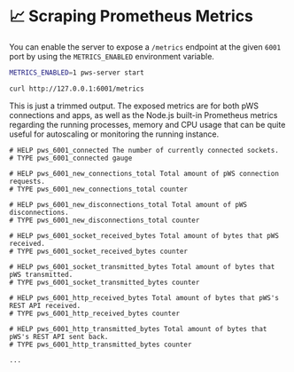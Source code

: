 # 📈 Scraping Prometheus Metrics

You can enable the server to expose a `/metrics` endpoint at the given `6001` port by using the `METRICS_ENABLED` environment variable.

```bash
METRICS_ENABLED=1 pws-server start
```

```bash
curl http://127.0.0.1:6001/metrics
```

This is just a trimmed output. The exposed metrics are for both pWS connections and apps, as well as the Node.js built-in Prometheus metrics regarding the running processes, memory and CPU usage that can be quite useful for autoscaling or monitoring the running instance.

```text
# HELP pws_6001_connected The number of currently connected sockets.
# TYPE pws_6001_connected gauge

# HELP pws_6001_new_connections_total Total amount of pWS connection requests.
# TYPE pws_6001_new_connections_total counter

# HELP pws_6001_new_disconnections_total Total amount of pWS disconnections.
# TYPE pws_6001_new_disconnections_total counter

# HELP pws_6001_socket_received_bytes Total amount of bytes that pWS received.
# TYPE pws_6001_socket_received_bytes counter

# HELP pws_6001_socket_transmitted_bytes Total amount of bytes that pWS transmitted.       
# TYPE pws_6001_socket_transmitted_bytes counter

# HELP pws_6001_http_received_bytes Total amount of bytes that pWS's REST API received.    
# TYPE pws_6001_http_received_bytes counter

# HELP pws_6001_http_transmitted_bytes Total amount of bytes that pWS's REST API sent back.
# TYPE pws_6001_http_transmitted_bytes counter

...
```

